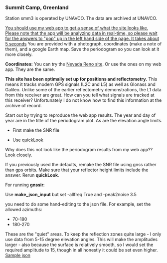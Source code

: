 ### Summit Camp, Greenland

Station smm3 is operated by UNAVCO. The data are archived at UNAVCO. 

[You should use my web app to get a sense of what the site looks like. Please note that the app 
will be analyzing data in real-time, so please wait for the answers to "pop" up in the 
left hand side of the page. It takes about 5 seconds](https://gnss-reflections.org/fancy6?example=smm3)
You are provided with a photograph, coordinates (make a note of them), and a google 
Earth map. Save the periodogram so you can look at it more closely.

**Coordinates:**
You can try the [Nevada Reno site](http://geodesy.unr.edu/NGLStationPages/stations/SMM3.sta).
Or use the ones on my web app. They are the same.

**This site has been optimally set up for positions and reflectometry.** This means it tracks modern
GPS signals (L2C and L5) as well as Glonass and Galileo. Unlike some of the earlier reflectometry demonstrations, 
the L1 data from this receiver are great. How can you tell what signals are tracked at this receiver?
Unfortunately I do not know how to find this information at the 
archive of record. 

Start out by trying to reproduce the web app results. The year and day of year are in the 
title of the periodogram plot. As are the elevation angle limits.

* First make the SNR file  

* Use quickLook

Why does this not look like the periodogram results from my web app?? Look closely.

If you previously used the defaults, remake the SNR file using gnss rather than gps orbits.
Make sure that your reflector height limits include the answer. Rerun **quickLook**. 



For running **gnssir**:

Use **make_json_input** but set -allfreq True and -peak2noise 3.5

you need to do some hand-editing to the json file. For example, set the allowed azimuths:

* 70-180
* 180-270

These are the "quiet" areas. To keep the reflection zones quite large - I only use data from 5-15 degree
elevation angles. This will make the amplitudes larger  - also because the surface is
relatively smooth, so I would set the required amplitude to 15, though in all honestly it 
could be set even higher. [Sample json](smm3.json)


